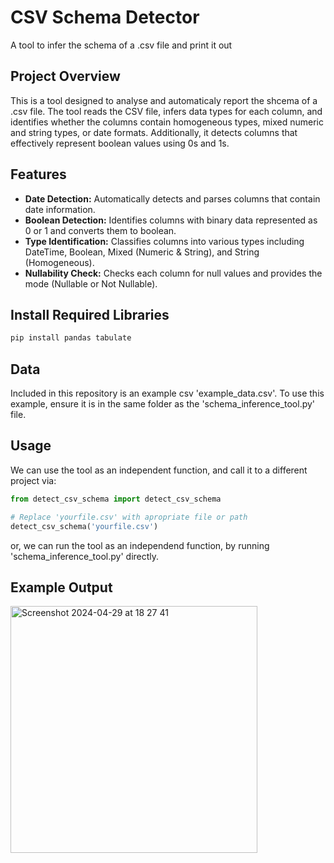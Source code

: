 # CSV Schema Detector
A tool to infer the schema of a .csv file and print it out

## Project Overview
This is a tool designed to analyse and automaticaly report the shcema of a .csv file. The tool reads the CSV file, infers data types for each column, and identifies whether the columns contain homogeneous types, mixed numeric and string types, or date formats. Additionally, it detects columns that effectively represent boolean values using 0s and 1s.

## Features
- **Date Detection:** Automatically detects and parses columns that contain date information.
- **Boolean Detection:** Identifies columns with binary data represented as 0 or 1 and converts them to boolean.
- **Type Identification:** Classifies columns into various types including DateTime, Boolean, Mixed (Numeric & String), and String (Homogeneous).
- **Nullability Check:** Checks each column for null values and provides the mode (Nullable or Not Nullable).

## Install Required Libraries
```python
pip install pandas tabulate
```

## Data
Included in this repository is an example csv 'example_data.csv'. To use this example, ensure it is in the same folder as the 'schema_inference_tool.py' file.

## Usage
We can use the tool as an independent function, and call it to a different project via:
```python
from detect_csv_schema import detect_csv_schema

# Replace 'yourfile.csv' with apropriate file or path
detect_csv_schema('yourfile.csv')
```

or, we can run the tool as an independend function, by running 'schema_inference_tool.py' directly.

## Example Output
<img width="395" alt="Screenshot 2024-04-29 at 18 27 41" src="https://github.com/brengall99/csv_schema_detector/assets/159880330/905bf2b8-8268-46ed-bfe9-4a4b52092c93">

